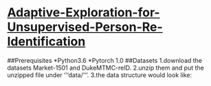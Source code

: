 # [Adaptive-Exploration-for-Unsupervised-Person-Re-Identification](https://arxiv.org/pdf/1907.04194.pdf)

##Prerequisites
*Python3.6
*Pytorch 1.0
##Datasets
1.download the datasets Market-1501 and DukeMTMC-reID.
2.unzip them and put the unzipped file under ‘’‘data/’‘’.
3.the data structure would look like:

